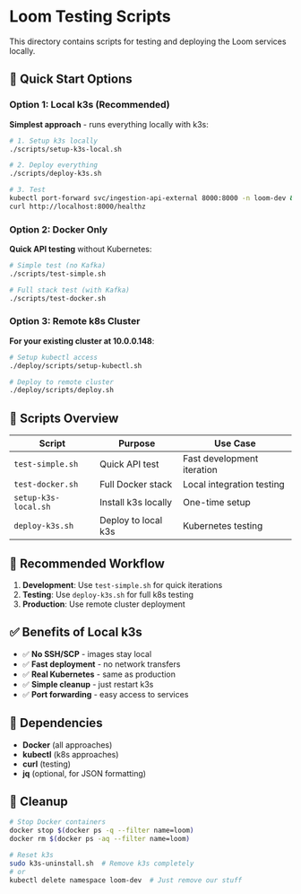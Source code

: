 # Loom Testing Scripts

This directory contains scripts for testing and deploying the Loom services locally.

## 🚀 Quick Start Options

### Option 1: Local k3s (Recommended)

**Simplest approach** - runs everything locally with k3s:

```bash
# 1. Setup k3s locally
./scripts/setup-k3s-local.sh

# 2. Deploy everything
./scripts/deploy-k3s.sh

# 3. Test
kubectl port-forward svc/ingestion-api-external 8000:8000 -n loom-dev &
curl http://localhost:8000/healthz
```

### Option 2: Docker Only

**Quick API testing** without Kubernetes:

```bash
# Simple test (no Kafka)
./scripts/test-simple.sh

# Full stack test (with Kafka)
./scripts/test-docker.sh
```

### Option 3: Remote k8s Cluster

**For your existing cluster at 10.0.0.148**:

```bash
# Setup kubectl access
./deploy/scripts/setup-kubectl.sh

# Deploy to remote cluster
./deploy/scripts/deploy.sh
```

## 📁 Scripts Overview

| Script | Purpose | Use Case |
|--------|---------|----------|
| `test-simple.sh` | Quick API test | Fast development iteration |
| `test-docker.sh` | Full Docker stack | Local integration testing |
| `setup-k3s-local.sh` | Install k3s locally | One-time setup |
| `deploy-k3s.sh` | Deploy to local k3s | Kubernetes testing |

## 🎯 Recommended Workflow

1. **Development**: Use `test-simple.sh` for quick iterations
2. **Testing**: Use `deploy-k3s.sh` for full k8s testing
3. **Production**: Use remote cluster deployment

## ✅ Benefits of Local k3s

- ✅ **No SSH/SCP** - images stay local
- ✅ **Fast deployment** - no network transfers
- ✅ **Real Kubernetes** - same as production
- ✅ **Simple cleanup** - just restart k3s
- ✅ **Port forwarding** - easy access to services

## 🔧 Dependencies

- **Docker** (all approaches)
- **kubectl** (k8s approaches)  
- **curl** (testing)
- **jq** (optional, for JSON formatting)

## 🧹 Cleanup

```bash
# Stop Docker containers
docker stop $(docker ps -q --filter name=loom)
docker rm $(docker ps -aq --filter name=loom)

# Reset k3s
sudo k3s-uninstall.sh  # Remove k3s completely
# or
kubectl delete namespace loom-dev  # Just remove our stuff
``` 